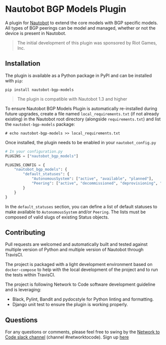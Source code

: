 # Nautobot BGP Models Plugin

A plugin for [Nautobot](https://github.com/nautobot/nautobot) to extend the core models with BGP specific models. All types of BGP peerings can be model and managed, whether or not the device is present in Nautobot.

> The initial development of this plugin was sponsored by Riot Games, Inc.

## Installation

The plugin is available as a Python package in PyPI and can be installed with `pip`:

```shell
pip install nautobot-bgp-models
```

> The plugin is compatible with Nautobot 1.3 and higher

To ensure Nautobot BGP Models Plugin is automatically re-installed during future upgrades, create a file named `local_requirements.txt` (if not already existing) in the Nautobot root directory (alongside `requirements.txt`) and list the `nautobot-bgp-models` package:

```no-highlight
# echo nautobot-bgp-models >> local_requirements.txt
```

Once installed, the plugin needs to be enabled in your `nautobot_config.py`

```python
# In your configuration.py
PLUGINS = ["nautobot_bgp_models"]
```

```python
PLUGINS_CONFIG = {
    "nautobot_bgp_models": {
        "default_statuses": {
            "AutonomousSystem": ["active", "available", "planned"],
            "Peering": ["active", "decommissioned", "deprovisioning", "offline", "planned", "provisioning"],
        }
    }
}
```

In the `default_statuses` section, you can define a list of default statuses to make available to `AutonomousSystem` and/or `Peering`. The lists must be composed of valid slugs of existing Status objects.

## Contributing

Pull requests are welcomed and automatically built and tested against multiple version of Python and multiple version of Nautobot through TravisCI.

The project is packaged with a light development environment based on `docker-compose` to help with the local development of the project and to run the tests within TravisCI.

The project is following Network to Code software development guideline and is leveraging:

- Black, Pylint, Bandit and pydocstyle for Python linting and formatting.
- Django unit test to ensure the plugin is working properly.

## Questions

For any questions or comments, please feel free to swing by the [Network to Code slack channel](https://networktocode.slack.com/) (channel #networktocode).
Sign up [here](http://slack.networktocode.com/)
